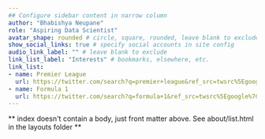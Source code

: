 ```yaml
---
## Configure sidebar content in narrow column
author: "Bhabishya Neupane"
role: "Aspiring Data Scientist"
avatar_shape: rounded # circle, square, rounded, leave blank to exclude
show_social_links: true # specify social accounts in site config
audio_link_label: "" # leave blank to exclude
link_list_label: "Interests" # bookmarks, elsewhere, etc.
link_list:
- name: Premier League
  url: https://twitter.com/search?q=premier+league&ref_src=twsrc%5Egoogle%7Ctwcamp%5Eserp%7Ctwgr%5Esearch
- name: Formula 1
  url: https://twitter.com/search?q=formula+1&ref_src=twsrc%5Egoogle%7Ctwcamp%5Eserp%7Ctwgr%5Esearch
---
```


** index doesn't contain a body, just front matter above.
See about/list.html in the layouts folder **
